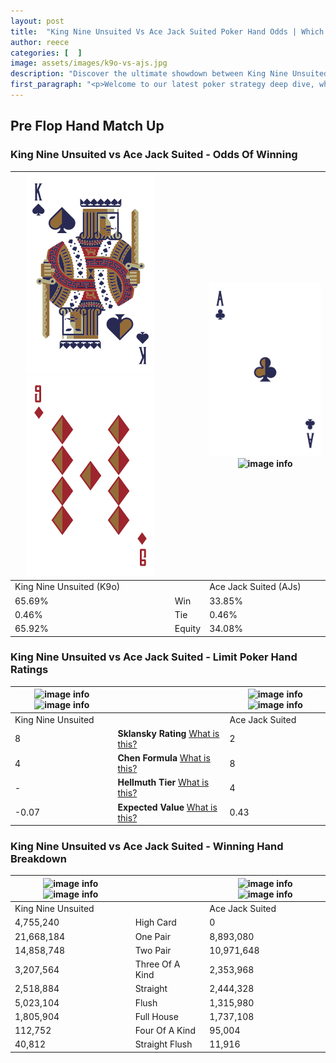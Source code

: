 ```yaml
---
layout: post
title:  "King Nine Unsuited Vs Ace Jack Suited Poker Hand Odds | Which Is The Better Hand In Poker? A Complete Guide"
author: reece
categories: [  ]
image: assets/images/k9o-vs-ajs.jpg
description: "Discover the ultimate showdown between King Nine Unsuited and Ace Jack Suited in poker! Uncover the odds, strategies, and scenarios where one hand triumphs over the other. Get ready to up your poker game with this thrilling analysis."
first_paragraph: "<p>Welcome to our latest poker strategy deep dive, where we're pitting two distinct hands against each other in a high-stakes showdown: King Nine Unsuited vs Ace Jack Suited.</p><p>In the dynamic world of poker, every decision counts, and knowing which hand holds the upper hand is key to your success at the table.</p><p>In this article, we'll dissect these two hands, explore the scenarios where one dominates the other, and equip you with the knowledge to make strategic choices that can tip the odds in your favor.</p><p>Get ready to unravel the intriguing dynamics of these poker hands and elevate your game to new heights.</p>"
---
```




[comment]: # (sp0)

## Pre Flop Hand Match Up

<div class="table hand-ratings" markdown="1"> 



### King Nine Unsuited vs Ace Jack Suited - Odds Of Winning


    
| ![image info](assets/images/hand1/k.png) ![image info](assets/images/hand1/9o.png) |  | ![image info](assets/images/hand2/a.png) ![image info](assets/images/hand2/js.png) |
| -------- | -------- | -------- |
| King Nine Unsuited (K9o) |  | Ace Jack Suited (AJs) |
| 65.69% | Win | 33.85% |
| 0.46% | Tie | 0.46% |
| 65.92% | Equity | 34.08% |




[comment]: # (sp1)



### King Nine Unsuited vs Ace Jack Suited - Limit Poker Hand Ratings


    
| ![image info](https://www.riverpairs.com/assets/images/hand1/k.png) ![image info](https://www.riverpairs.com/assets/images/hand1/9o.png) |  | ![image info](https://www.riverpairs.com/assets/images/hand2/a.png) ![image info](https://www.riverpairs.com/assets/images/hand2/js.png) |
| -------- | -------- | -------- |
| King Nine Unsuited |  | Ace Jack Suited |
| 8 | **Sklansky Rating** [What is this?](/sklansky-rating-explained) | 2 |
| 4 | **Chen Formula** [What is this?](/chen-formula-explained) | 8 |
| - | **Hellmuth Tier** [What is this?](/Hellmuth-tier-explained) | 4 |
| -0.07 | **Expected Value** [What is this?](/expected-value-explained) | 0.43 |




[comment]: # (sp2)



### King Nine Unsuited vs Ace Jack Suited - Winning Hand Breakdown


    
| ![image info](https://www.riverpairs.com/assets/images/hand1/k.png) ![image info](https://www.riverpairs.com/assets/images/hand1/9o.png) |  | ![image info](https://www.riverpairs.com/assets/images/hand2/a.png) ![image info](https://www.riverpairs.com/assets/images/hand2/js.png) |
| -------- | -------- | -------- |
| King Nine Unsuited |  | Ace Jack Suited |
| 4,755,240 | High Card | 0 |
| 21,668,184 | One Pair | 8,893,080 |
| 14,858,748 | Two Pair | 10,971,648 |
| 3,207,564 | Three Of A Kind | 2,353,968 |
| 2,518,884 | Straight | 2,444,328 |
| 5,023,104 | Flush | 1,315,980 |
| 1,805,904 | Full House | 1,737,108 |
| 112,752 | Four Of A Kind | 95,004 |
| 40,812 | Straight Flush | 11,916 |




[comment]: # (sp3)



</div>

[comment]: # (sp4)



[comment]: # (sp5)

